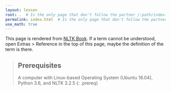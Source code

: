```yaml
---
layout: lesson
root: .  # Is the only page that don't follow the partner /:path/index.html
permalink: index.html  # Is the only page that don't follow the partner /:path/index.html
use_math: true
---
```

This page is rendered from [NLTK Book](https://nltk.org/book). If a term cannot be understood, open Extras > Reference 
in the top of this page, maybe the definition of the term is there.

> ## Prerequisites
> A computer with Linux-based Operating System (Ubuntu 16.04), 
> Python 3.6, and
> NLTK 3.2.5
{: .prereq}
